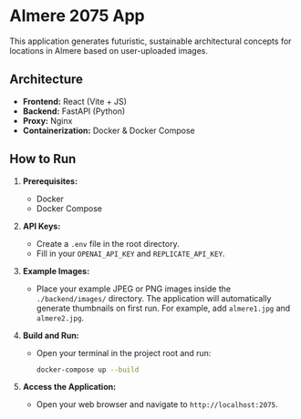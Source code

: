 # Almere 2075 App

This application generates futuristic, sustainable architectural concepts for locations in Almere based on user-uploaded images.

## Architecture

- **Frontend:** React (Vite + JS)
- **Backend:** FastAPI (Python)
- **Proxy:** Nginx
- **Containerization:** Docker & Docker Compose

## How to Run

1.  **Prerequisites:**
    * Docker
    * Docker Compose

2.  **API Keys:**
    * Create a `.env` file in the root directory.
    * Fill in your `OPENAI_API_KEY` and `REPLICATE_API_KEY`.

3.  **Example Images:**
    * Place your example JPEG or PNG images inside the `./backend/images/` directory. The application will automatically generate thumbnails on first run. For example, add `almere1.jpg` and `almere2.jpg`.

4.  **Build and Run:**
    * Open your terminal in the project root and run:
        ```bash
        docker-compose up --build
        ```

5.  **Access the Application:**
    * Open your web browser and navigate to `http://localhost:2075`.

